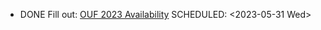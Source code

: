 - DONE Fill out: [OUF 2023 Availability](https://forms.gle/24HU4KMuzJxRdgbS7)
  SCHEDULED: <2023-05-31 Wed>